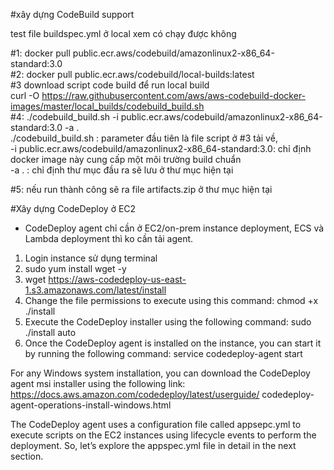 #xây dựng CodeBuild support <br>

test file buildspec.yml ở local xem có chạy được không  <br>

#1: docker pull public.ecr.aws/codebuild/amazonlinux2-x86_64-standard:3.0  <br>
#2: docker pull public.ecr.aws/codebuild/local-builds:latest  <br>
#3 download script code build để run local build  <br>
   curl -O https://raw.githubusercontent.com/aws/aws-codebuild-docker-images/master/local_builds/codebuild_build.sh  <br>
#4: ./codebuild_build.sh -i public.ecr.aws/codebuild/amazonlinux2-x86_64-standard:3.0 -a .    <br>
  ./codebuild_build.sh : parameter đầu tiên là file script ở #3 tải về,   <br>
  -i public.ecr.aws/codebuild/amazonlinux2-x86_64-standard:3.0: chỉ định docker image này cung cấp một môi trường build chuẩn  <br>
  -a . : chỉ định thư mục đầu ra sẽ lưu ở thư mục hiện tại  <br>

#5: nếu run thành công sẽ ra file artifacts.zip ở thư mục hiện tại  <br>

#Xây dựng CodeDeploy ở EC2 <br>
 - CodeDeploy agent chỉ cần ở EC2/on-prem instance deployment, ECS và Lambda deployment thì ko cần tải agent. <br>
 1. Login instance sử dụng terminal
 2. sudo yum install wget -y
 3.  wget https://aws-codedeploy-us-east-1.s3.amazonaws.com/latest/install
 4.  Change the file permissions to execute using this command:
    chmod +x ./install
 5. Execute the CodeDeploy installer using the following command:
    sudo ./install auto
 6. Once the CodeDeploy agent is installed on the instance, you can start it by running the following command:
    service codedeploy-agent start

For any Windows system installation, you can download the CodeDeploy agent msi installer using the following link: https://docs.aws.amazon.com/codedeploy/latest/userguide/ codedeploy-agent-operations-install-windows.html

The CodeDeploy agent uses a configuration file called appsepc.yml to execute scripts on the EC2 instances using lifecycle events to perform the deployment. So, let’s explore the appspec.yml file in detail in the next section.

    
